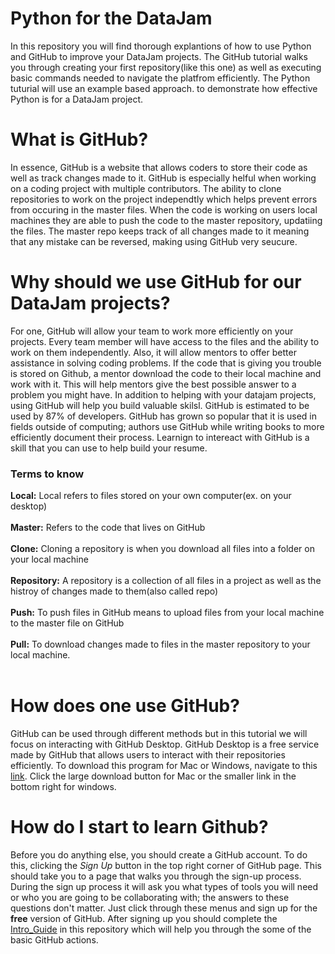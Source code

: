 # Python for the DataJam

In this repository you will find thorough explantions of how to use Python and GitHub to improve your DataJam projects. The GitHub tutorial walks you through creating your first repository(like this one) as well as executing basic commands needed to navigate the platfrom efficiently. The Python tuturial will use an example based approach. to demonstrate how effective Python is for a DataJam project. 
# What is GitHub?
In essence, GitHub is a website that allows coders to store their code as well as track changes made to it. GitHub is especially helful when working on a coding project with multiple contributors. The ability to clone repositories to work on the project independtly which helps prevent errors from occuring in the master files. When the code is working on users local machines they are able to push the code to the master repository, updatiing the files. The master repo keeps track of all changes
made to it meaning that any mistake can be reversed, making using GitHub very seucure.

# Why should we use GitHub for our DataJam projects?
For one, GitHub will allow your team to work more efficiently on your projects. Every team member will have access to the files and the ability to work on them independently. Also, it will allow mentors to offer better assistance in solving coding problems. If the code that is giving you trouble is stored on Github, a mentor download the code to their local machine and work with it. This will help mentors give the best possible answer to a problem you might have. 
In addition to helping with your datajam projects, using GitHub will help you build valuable skilsl.  GitHub is estimated to be used by 87% of developers. GitHub has grown so popular that it is used in fields outside of computing; authors use GitHub while writing books to more efficiently document their process. Learnign to intereact with GitHub is a skill that you can use to help build your resume. 

### Terms to know
**Local:** Local refers to files stored on your own computer(ex. on your desktop) <br><br>
**Master:** Refers to the code that lives on GitHub <br><br>
**Clone:** Cloning a repository is when you download all files into a folder on your local machine <br><br>
**Repository:** A repository is a collection of all files in a project as well as the histroy of changes made to them(also called repo) <br><br>
**Push:** To push files in GitHub means to upload files from your local machine to the master file on GitHub <br><br>
**Pull:** To download changes made to files in the master repository to your local machine. <br><br>
# How does one use GitHub? 
GitHub can be used through different methods but in this tutorial we will focus on interacting with GitHub Desktop. GitHub Desktop is a free service made by GitHub that allows users to interact with their repositories efficiently. To download this program for Mac or Windows, navigate to this [link](https://desktop.github.com/). Click the large download button for Mac or the smaller link in the bottom right for windows. 

# How do I start to learn Github? 
Before you do anything else, you should create a GitHub account. To do this, clicking the *Sign Up* button in the top right corner of GitHub page. This should take you to a page that walks you through the sign-up process. During the sign up process it will ask you what types of tools you will need or who you are going to be collaborating with; the answers to these questions don't matter. Just click through these menus and sign up for the **free** version of GitHub. After signing up you should complete the [Intro_Guide](https://github.com/nmcdowell00/python_for_the_datajam/blob/main/intro_guide.md) in this repository which will help you through the some of the basic GitHub actions. 
